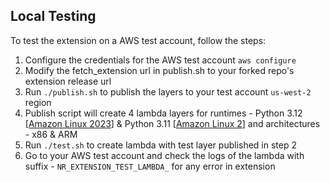 ## Local Testing

To test the extension on a AWS test account, follow the steps:
1. Configure the credentials for the AWS test account `aws configure`
2. Modify the fetch_extension url in publish.sh to your forked repo's extension release url
3. Run `./publish.sh` to publish the layers to your test account `us-west-2` region
4. Publish script will create 4 lambda layers for runtimes - Python 3.12 [[Amazon Linux 2023](https://docs.aws.amazon.com/lambda/latest/dg/lambda-runtimes.html)] & Python 3.11 [[Amazon Linux 2](https://docs.aws.amazon.com/lambda/latest/dg/lambda-runtimes.html)] and architectures - x86 & ARM
5. Run `./test.sh` to create lambda with test layer published in step 2
6. Go to your AWS test account and check the logs of the lambda with suffix - `NR_EXTENSION_TEST_LAMBDA_` for any error in extension
